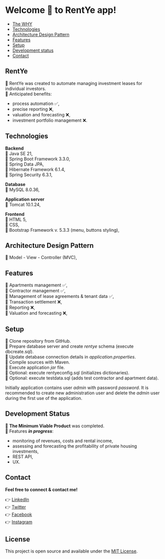 # Welcome 👏 to RentYe app!


* [The WHY](#rentye)
* [Technologies](#technologies)
* [Architecture Design Pattern](#architecture-design-pattern)
* [Features](#features)
* [Setup](#setup)
* [Development status](#development-status)
* [Contact](#contact)


## RentYe
🔹 RentYe was created to automate managing investment leases for individual investors.\
🔹 Anticipated benefits:
  - process automation ✅,
  - precise reporting ❌,
  - valuation and forecasting ❌,
  - investment portfolio management ❌.

## Technologies
**Backend**\
🔹 Java SE 21,\
🔹 Spring Boot Framework 3.3.0,\
🔹 Spring Data JPA,\
🔹 Hibernate Framework 6.1.4,\
🔹 Spring Security 6.3.1,

**Database**\
🔹 MySQL 8.0.36,

**Application server**\
🔹 Tomcat 10.1.24,

**Frontend**\
🔹 HTML 5,\
🔹 CSS,\
🔹 Bootstrap Framework v. 5.3.3 (menu, buttons styling),

## Architecture Design Pattern
🔹 Model - View - Controller (MVC),

## Features
🔹 Apartments management ✅,\
🔹 Contractor management ✅,\
🔹 Management of lease agreements & tenant data ✅,\
🔹 Transaction settlement ❌,\
🔹 Reporting ❌,\
🔹 Valuation and forecasting ❌,


## Setup
🔹 Clone repository from GitHub.\
🔹 Prepare database server and create _rentye_ schema (execute dbcreate.sql).\
🔹 Update detabase connection details in _application.properties_.\
🔹 Compile sources with Maven.\
🔹 Execute application _jar_ file.\
🔹 Optional: execute rentyeconfig.sql (initializes dictionaries).\
🔹 Optional: execute testdata.sql (adds test contractor and apartment data).

Initially application contains user _admin_ with password _password_. It is recommended to create new administration user and delete the _admin_ user during the first use of the application.


## Development Status
🔹 **The Minimum Viable Product** was completed.\
🔹 Features **_in progress_**:
  - monitoring of revenues, costs and rental income,
  - assessing and forecasting the profitability of private housing investments,
  - REST API,
  - UX.


## Contact
**Feel free to connect & contact me!**

👉 [LinkedIn](https://linkedin.com/in/annaherer) \
👉 [Twitter](https://twitter.com/hereranna) \
👉 [Facebook](https://fb.com/annaherer) \
👉 [Instagram](https://instagram.com/anna.herer)


## License
This project is open source and available under the [MIT License]().
